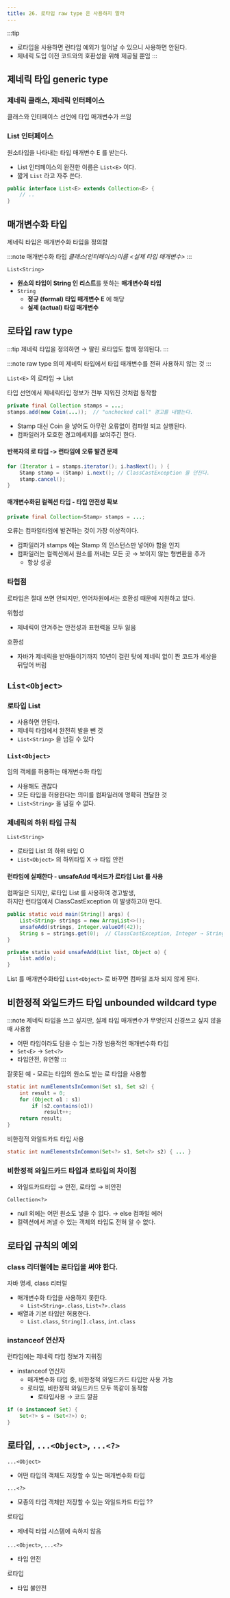 ```yaml
---
title: 26. 로타입 raw type 은 사용하지 말라
---
```


:::tip
- 로타입을 사용하면 런타임 예외가 일어날 수 있으니 사용하면 안된다.
- 제네릭 도입 이전 코드와의 호환성을 위해 제공될 뿐임
:::

## 제네릭 타입 generic type

### 제네릭 클래스, 제네릭 인터페이스
클래스와 인터페이스 선언에 타입 매개변수가 쓰임

### List 인터페이스
원소타입을 나타내는 타입 매개변수 E 를 받는다.

- List 인터페이스의 완전한 이름은 `List<E>` 이다.
- 짧게 `List` 라고 자주 쓴다.

```java
public interface List<E> extends Collection<E> {
    // ..
}
```

## 매개변수화 타입
제네릭 타입은 매개변수화 타입을 정의함

:::note 매개변수화 타입
*클래스(인터페이스)이름 <실제 타입 매개변수>*
:::

`List<String>` 
- **원소의 타입이 String 인 리스트**를 뜻하는 **매개변수화 타입**
- `String`
    - **정규 (formal) 타입 매개변수 E** 에 해당
    - **실제 (actual) 타입 매개변수**

## 로타입 raw type
:::tip
제네릭 타입을 정의하면 → 딸린 로타입도 함께 정의된다.
:::

:::note raw type 의미
제네릭 타입에서 타입 매개변수를 전혀 사용하지 않는 것
:::

`List<E>` 의 로타입 → List

타입 선언에서 제네릭타입 정보가 전부 지워진 것처럼 동작함

```java
private final Collection stamps = ...;
stamps.add(new Coin(...));  // "unchecked call" 경고를 내뱉는다.
```
- Stamp 대신 Coin 을 넣어도 아무런 오류없이 컴파일 되고 실행된다.
- 컴파일러가 모호한 경고메세지를 보여주긴 한다.

#### 반복자의 로 타입 -> 런타임에 오류 발견 문제
```java
for (Iterator i = stamps.iterator(); i.hasNext(); ) {
    Stamp stamp = (Stamp) i.next(); // ClassCastException 을 던진다.
    stamp.cancel();
}
```

#### 매개변수화된 컬렉션 타입 - 타입 안전성 확보
```java
private final Collection<Stamp> stamps = ...;
```
오류는 컴파일타임에 발견하는 것이 가장 이상적이다.
- 컴파일러가 stamps 에는 Stamp 의 인스턴스만 넣어야 함을 인지
- 컴파일러는 컬렉션에서 원소를 꺼내는 모든 곳 → 보이지 않는 형변환을 추가
    - 항상 성공

### 타협점
로타입은 절대 쓰면 안되지만, 
언어차원에서는 호환성 때문에 지원하고 있다.

위험성 
- 제네릭이 안겨주는 안전성과 표현력을 모두 잃음

호환성
- 자바가 제네릭을 받아들이기까지 10년이 걸린 탓에 제네릭 없이 짠 코드가 세상을 뒤덮어 버림

## `List<Object>`
### 로타입 List 
- 사용하면 안된다.
- 제네릭 타입에서 완전히 발을 뺀 것
- `List<String>` 을 넘길 수 있다
    
### `List<Object>`
임의 객체를 허용하는 매개변수화 타입
- 사용해도 괜찮다
- 모든 타입을 허용한다는 의미를 컴파일러에 명확히 전달한 것
- `List<String>` 을 넘길 수 없다.

### 제네릭의 하위 타입 규칙
`List<String>` 
- 로타입 List 의 하위 타입 O
- `List<Object>` 의 하위타입 X → 타입 안전

#### 런타임에 실패한다 - unsafeAdd 메서드가 로타입 List 를 사용
컴파일은 되지만, 로타입 List 를 사용하여 경고발생,     
하지만 런타임에서 ClassCastException 이 발생하고야 만다.    
```java {7}
public static void main(String[] args) {
    List<String> strings = new ArrayList<>();
    unsafeAdd(strings, Integer.valueOf(42));
    String s = strings.get(0);  // ClassCastException, Integer → String
}

private statis void unsafeAdd(List list, Object o) {
    list.add(o);
}
```

List 를 매개변수화타입 `List<Object>` 로 바꾸면 컴파일 조차 되지 않게 된다.

## 비한정적 와일드카드 타입 unbounded wildcard type
:::note
제네릭 타입을 쓰고 싶지만, 실제 타입 매개변수가 무엇인지 신경쓰고 싶지 않을 때 사용함
- 어떤 타입이라도 담을 수 있는 가장 범용적인 매개변수화 타입
- `Set<E>` → `Set<?>` 
- 타입안전, 유연함
:::


잘못된 예 - 모르는 타입의 원소도 받는 로 타입을 사용함
```java
static int numElementsInCommon(Set s1, Set s2) {
    int result = 0;
    for (Object o1 : s1) 
        if (s2.contains(o1)) 
            result++;
    return result;
}
```

비한정적 와일드카드 타입 사용
```java
static int numElementsInCommon(Set<?> s1, Set<?> s2) { ... }
```

### 비한정적 와일드카드 타입과 로타입의 차이점
- 와일드카드타입 → 안전, 로타입 → 비안전

`Collection<?>`
- null 외에는 어떤 원소도 넣을 수 없다. → else 컴파일 에러
- 컬렉션에서 꺼낼 수 있는 객체의 타입도 전혀 알 수 없다.

## 로타입 규칙의 예외
### class 리터럴에는 로타입을 써야 한다.
자바 명세, class 리터럴
- 매개변수화 타입을 사용하지 못한다.
    - `List<String>.class`, `List<?>.class`
- 배열과 기본 타입만 허용한다.
    - `List.class`, `String[].class`, `int.class`
    
### instanceof 연산자
런타임에는 제네릭 타입 정보가 지워짐
- instanceof 연산자
    - 매개변수화 타입 중, 비한정적 와일드카드 타입만 사용 가능
    - 로타입, 비한정적 와일드카드 모두 똑같이 동작함
        - 로타입사용 → 코드 깔끔
 
```java
if (o instanceof Set) {
    Set<?> s = (Set<?>) o;
}
```       

## 로타입, `...<Object>`, `...<?>`
`...<Object>`
- 어떤 타입의 객체도 저장할 수 있는 매개변수화 타입

`...<?>`
- 모종의 타입 객체만 저장할 수 있는 와일드카드 타입 ??

로타입
- 제네릭 타입 시스템에 속하지 않음

`...<Object>`, `...<?>`
- 타입 안전

로타입
- 타입 불안전
